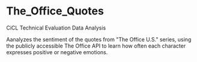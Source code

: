 # The_Office_Quotes
CiCL Technical Evaluation Data Analysis

Aanalyzes the sentiment of the quotes from "The Office U.S." series, using the publicly accessible The Office API to learn how often each character expresses positive or negative emotions.
